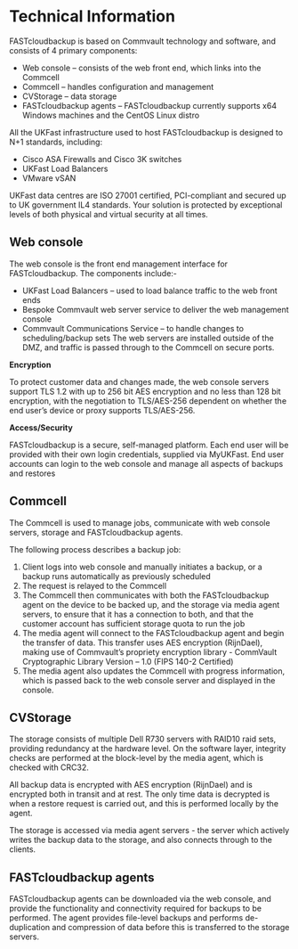 # Technical Information

FASTcloudbackup is based on Commvault technology and software, and consists of 4 primary components:
* Web console – consists of the web front end, which links into the Commcell
* Commcell – handles configuration and management
* CVStorage – data storage
* FASTcloudbackup agents – FASTcloudbackup currently supports x64 Windows machines and the CentOS Linux distro

All the UKFast infrastructure used to host FASTcloudbackup is designed to N+1 standards, including:
* Cisco ASA Firewalls and Cisco 3K switches
* UKFast Load Balancers
* VMware vSAN

UKFast data centres are ISO 27001 certified, PCI-compliant and secured up to UK government IL4 standards.  Your solution is protected by exceptional levels of both physical and virtual security at all times.

## Web console

The web console is the front end management interface for FASTcloudbackup. The components include:-
* UKFast Load Balancers – used to load balance traffic to the web front ends
* Bespoke Commvault web server service to deliver the web management console
* Commvault Communications Service – to handle changes to scheduling/backup sets
The web servers are installed outside of the DMZ, and traffic is passed through to the Commcell on secure ports.

__Encryption__

To protect customer data and changes made, the web console servers support TLS 1.2 with up to 256 bit AES encryption and no less than 128 bit encryption, with the negotiation to TLS/AES-256 dependent on whether the end user’s device or proxy supports TLS/AES-256.

__Access/Security__

FASTcloudbackup is a secure, self-managed platform.  Each end user will be provided with their own login credentials, supplied via MyUKFast. End user accounts can login to the web console and manage all aspects of backups and restores

## Commcell

The Commcell is used to manage jobs, communicate with web console servers, storage and FASTcloudbackup agents.

The following process describes a backup job:
1. Client logs into web console and manually initiates a backup, or a backup runs automatically as previously scheduled
2. The request is relayed to the Commcell
3. The Commcell then communicates with both the FASTcloudbackup agent on the device to be backed up, and the storage via media agent servers, to ensure that it has a connection to both, and that the customer account has sufficient storage quota to run the job
4. The media agent will connect to the FASTcloudbackup agent and begin the transfer of data. This transfer uses AES encryption (RijnDael), making use of Commvault’s propriety encryption library - CommVault Cryptographic Library Version – 1.0 (FIPS 140-2 Certified)
5. The media agent also updates the Commcell with progress information, which is passed back to the web console server and displayed in the console.

## CVStorage

The storage consists of multiple Dell R730 servers with RAID10 raid sets, providing redundancy at the hardware level. On the software layer, integrity checks are performed at the block-level by the media agent, which is checked with CRC32.

All backup data is encrypted with AES encryption (RijnDael) and is encrypted both in transit and at rest. The only time data is decrypted is when a restore request is carried out, and this is performed locally by the agent.

The storage is accessed via media agent servers - the server which actively writes the backup data to the storage, and also connects through to the clients.

## FASTcloudbackup agents

FASTcloudbackup agents can be downloaded via the web console, and provide the functionality and connectivity required for backups to be performed.  The agent provides file-level backups and performs de-duplication and compression of data before this is transferred to the storage servers.
